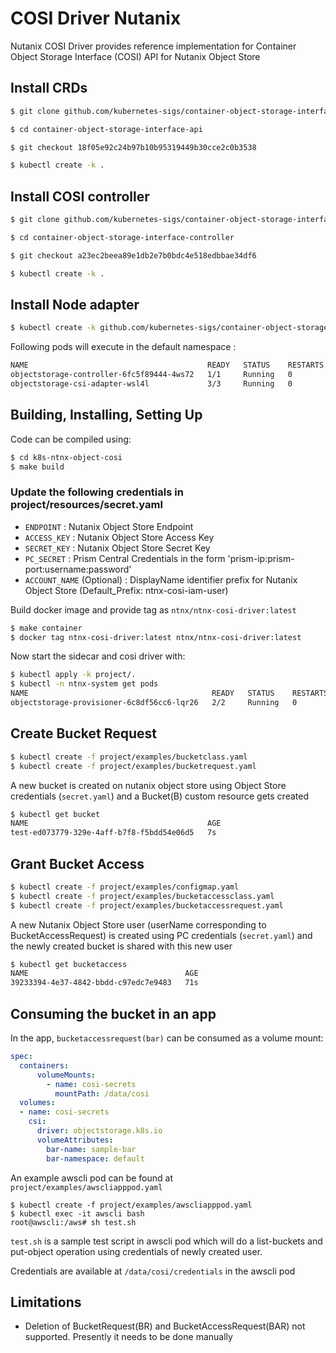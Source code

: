 # COSI Driver Nutanix
Nutanix COSI Driver provides reference implementation for Container Object Storage Interface (COSI) API for Nutanix Object Store

## Install CRDs
```sh
$ git clone github.com/kubernetes-sigs/container-object-storage-interface-api

$ cd container-object-storage-interface-api

$ git checkout 18f05e92c24b97b10b95319449b30cce2c0b3538

$ kubectl create -k .
```
## Install COSI controller
```sh
$ git clone github.com/kubernetes-sigs/container-object-storage-interface-controller

$ cd container-object-storage-interface-controller

$ git checkout a23ec2beea89e1db2e7b0bdc4e518edbbae34df6

$ kubectl create -k .
```
## Install Node adapter
```sh
$ kubectl create -k github.com/kubernetes-sigs/container-object-storage-interface-csi-adapter
```

Following pods will execute in the default namespace :
```sh
NAME                                        READY   STATUS    RESTARTS   AGE
objectstorage-controller-6fc5f89444-4ws72   1/1     Running   0          2d6h
objectstorage-csi-adapter-wsl4l             3/3     Running   0          2d6h
```

## Building, Installing, Setting Up
Code can be compiled using:
```sh
$ cd k8s-ntnx-object-cosi
$ make build
```
### Update the following credentials in project/resources/secret.yaml 

- `ENDPOINT` : Nutanix Object Store Endpoint
- `ACCESS_KEY` : Nutanix Object Store Access Key
- `SECRET_KEY` : Nutanix Object Store Secret Key
- `PC_SECRET` : Prism Central Credentials in the form 'prism-ip:prism-port:username:password'
- `ACCOUNT_NAME` (Optional) : DisplayName identifier prefix for Nutanix Object Store (Default_Prefix: ntnx-cosi-iam-user)

Build docker image and provide tag as `ntnx/ntnx-cosi-driver:latest`
```sh
$ make container
$ docker tag ntnx-cosi-driver:latest ntnx/ntnx-cosi-driver:latest
```
Now start the sidecar and cosi driver with:
```sh
$ kubectl apply -k project/.
$ kubectl -n ntnx-system get pods
NAME                                         READY   STATUS    RESTARTS   AGE
objectstorage-provisioner-6c8df56cc6-lqr26   2/2     Running   0          26h
```

## Create Bucket Request
```sh
$ kubectl create -f project/examples/bucketclass.yaml
$ kubectl create -f project/examples/bucketrequest.yaml
```
A new bucket is created on nutanix object store using Object Store credentials (`secret.yaml`) and a Bucket(B) custom resource gets created
```sh
$ kubectl get bucket
NAME                                        AGE
test-ed073779-329e-4aff-b7f8-f5bdd54e06d5   7s
```
## Grant Bucket Access
```sh
$ kubectl create -f project/examples/configmap.yaml
$ kubectl create -f project/examples/bucketaccessclass.yaml
$ kubectl create -f project/examples/bucketaccessrequest.yaml
```
A new Nutanix Object Store user (userName corresponding to BucketAccessRequest) is created using PC credentials (`secret.yaml`) and the newly created bucket is shared with this new user

```sh
$ kubectl get bucketaccess
NAME                                   AGE
39233394-4e37-4842-bbdd-c97edc7e9483   71s
```
## Consuming the bucket in an app
In the app, `bucketaccessrequest(bar)` can be consumed as a volume mount:
```yaml
spec:
  containers:
      volumeMounts:
        - name: cosi-secrets
          mountPath: /data/cosi
  volumes:
  - name: cosi-secrets
    csi:
      driver: objectstorage.k8s.io
      volumeAttributes:
        bar-name: sample-bar
        bar-namespace: default
```
An example awscli pod can be found at `project/examples/awscliapppod.yaml`

```
$ kubectl create -f project/examples/awscliapppod.yaml
$ kubectl exec -it awscli bash
root@awscli:/aws# sh test.sh
```
`test.sh` is a sample test script in awscli pod which will do a list-buckets and put-object operation using credentials of newly created user. 

Credentials are available at `/data/cosi/credentials`
in the awscli pod

## Limitations

- Deletion of BucketRequest(BR) and BucketAccessRequest(BAR) not supported. Presently it needs to be done manually